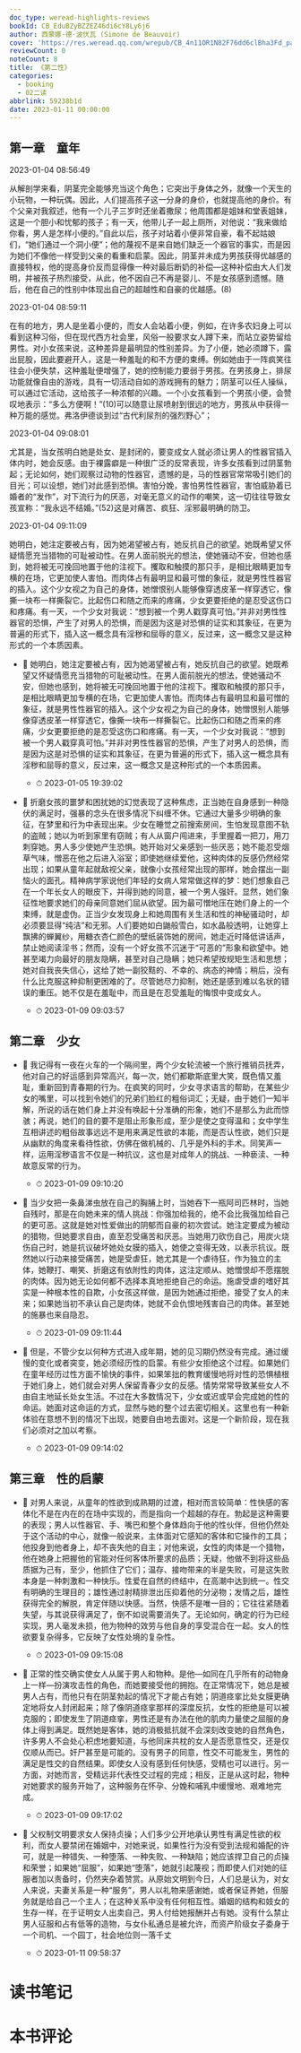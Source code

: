 ```yaml
---
doc_type: weread-highlights-reviews
bookId: CB_EduBZyBZZEZ46di6cY8Ly6j6
author: 西蒙娜·德·波伏瓦 (Simone de Beauvoir)
cover: 'https://res.weread.qq.com/wrepub/CB_4n11OR1N82F76dd6clBha3Fd_parsecover'
reviewCount: 0
noteCount: 8
title: 《第二性》
categories:
  - booking
  - 02二读
abbrlink: 59238b1d
date: 2023-01-11 00:00:00
---
```


## 第一章　童年

2023-01-04 08:56:49

从解剖学来看，阴茎完全能够充当这个角色；它突出于身体之外，就像一个天生的小玩物，一种玩偶。因此，人们提高孩子这一分身的身价，也就提高他的身价。有个父亲对我叙述，他有一个儿子三岁时还坐着撒尿；他周围都是姐妹和堂表姐妹，这是一个胆小和忧郁的孩子；有一天，他带儿子一起上厕所，对他说：“我来做给你看，男人是怎样小便的。”自此以后，孩子对站着小便非常自豪，看不起姑娘们，“她们通过一个洞小便”；他的蔑视不是来自她们缺乏一个器官的事实，而是因为她们不像他一样受到父亲的看重和启蒙。因此，阴茎并未成为男孩获得优越感的直接特权，他的提高身价反而显得像一种对最后断奶的补偿—这种补偿由大人们发明，并被孩子热烈接受，从此，他不因自己不再是婴儿、不是女孩感到遗憾。随后，他在自己的性别中体现出自己的超越性和自豪的优越感。(8)

2023-01-04 08:59:11

在有的地方，男人是坐着小便的，而女人会站着小便，例如，在许多农妇身上可以看到这种习俗，但在现代西方社会里，风俗一般要求女人蹲下来，而站立姿势留给男性。对小女孩来说，这种差异是最明显的性别差异。为了小便，她必须蹲下，露出屁股，因此要避开人，这是一种羞耻的和不方便的束缚。例如她由于一阵疯笑往往会小便失禁，这种羞耻便增强了，她的控制能力要弱于男孩。在男孩身上，排尿功能就像自由的游戏，具有一切活动自如的游戏拥有的魅力；阴茎可以任人操纵，可以通过它活动，这给孩子一种浓郁的兴趣。一个小女孩看到一个男孩小便，会赞叹地表示：“多么方便啊！”(10)可以随意让尿喷射到很远的地方，男孩从中获得一种万能的感觉。弗洛伊德谈到过“古代利尿剂的强烈野心”；

2023-01-04 09:08:01

尤其是，当女孩明白她是处女、是封闭的，要变成女人就必须让男人的性器官插入体内时，她会反感。由于裸露癖是一种很广泛的反常表现，许多女孩看到过阴茎勃起；无论如何，她们观察过动物的性器官，遗憾的是，马的性器官常常吸引她们的目光；可以设想，她们对此感到恐惧。害怕分娩，害怕男性性器官，害怕威胁着已婚者的“发作”，对下流行为的厌恶，对毫无意义的动作的嘲笑，这一切往往导致女孩宣称：“我永远不结婚。”(52)这是对痛苦、疯狂、淫邪最明确的防卫。

2023-01-04 09:11:09

她明白，她注定要被占有，因为她渴望被占有，她反抗自己的欲望。她既希望又怀疑情愿充当猎物的可耻被动性。在男人面前脱光的想法，使她骚动不安，但她也感到，她将被无可挽回地置于他的注视下。攫取和触摸的那只手，是相比眼睛更加专横的在场，它更加使人害怕。而肉体占有最明显和最可憎的象征，就是男性性器官的插入。这个少女视之为自己的身体，她憎恨别人能够像穿透皮革一样穿透它，像撕一块布一样撕裂它。比起伤口和随之而来的疼痛，少女更要拒绝的是忍受这伤口和疼痛。有一天，一个少女对我说：“想到被一个男人戳穿真可怕。”并非对男性性器官的恐惧，产生了对男人的恐惧，而是因为这是对恐惧的证实和其象征，在更为普遍的形式下，插入这一概念具有淫秽和屈辱的意义，反过来，这一概念又是这种形式的一个本质因素。




- 📌 她明白，她注定要被占有，因为她渴望被占有，她反抗自己的欲望。她既希望又怀疑情愿充当猎物的可耻被动性。在男人面前脱光的想法，使她骚动不安，但她也感到，她将被无可挽回地置于他的注视下。攫取和触摸的那只手，是相比眼睛更加专横的在场，它更加使人害怕。而肉体占有最明显和最可憎的象征，就是男性性器官的插入。这个少女视之为自己的身体，她憎恨别人能够像穿透皮革一样穿透它，像撕一块布一样撕裂它。比起伤口和随之而来的疼痛，少女更要拒绝的是忍受这伤口和疼痛。有一天，一个少女对我说：“想到被一个男人戳穿真可怕。”并非对男性性器官的恐惧，产生了对男人的恐惧，而是因为这是对恐惧的证实和其象征，在更为普遍的形式下，插入这一概念具有淫秽和屈辱的意义，反过来，这一概念又是这种形式的一个本质因素。 
    - ⏱ 2023-01-05 19:39:02 

- 📌 折磨女孩的噩梦和困扰她的幻觉表现了这种焦虑，正当她在自身感到一种隐伏的满足时，强暴的念头在很多情况下纠缠不休。它通过大量多少明确的象征，在梦里和行为中表现出来。少女在睡觉之前搜索房间，生怕发现意图不轨的盗贼；她以为听到家里有窃贼；有人从窗户闯进来，手里握着一把刀，用刀刺穿她。男人多少使她产生恐惧。她开始对父亲感到一些厌恶；她不能忍受烟草气味，憎恶在他之后进入浴室；即使她继续爱他，这种肉体的反感仍然经常出现；如果从童年起就敌视父亲，就像小女孩经常出现的那样，她会摆出一副恼火的面孔。精神病学家说他们年轻的女病人常常做这样的梦：她们想象自己在一个年长女人的眼皮下，并得到她的同意，被一个男人强奸。显然，她们象征性地要求她们的母亲同意她们屈从欲望。因为最可憎地压在她们身上的一个束缚，就是虚伪。正当少女发现身上和她周围有关生活和性的神秘骚动时，却必须要显得“纯洁”和无邪。人们要她如白鼬般雪白，如水晶般透明，让她穿上飘拂的蝉翼纱，用糖衣杏仁颜色的壁纸装饰她的房间，她走近时降低讲话声，禁止她阅读淫书；然而，没有一个好女孩不沉迷于“可恶的”形象和欲望中。她甚至竭力向最好的朋友隐瞒，甚至对自己隐瞒；她只希望按规矩生活和思想；她对自我丧失信心，这给了她一副狡黠的、不幸的、病态的神情；稍后，没有什么比克服这种抑制更困难的了。尽管她尽力抑制，她还是感到难以名状的错误的重压。她不仅是在羞耻中，而且是在忍受羞耻的悔恨中变成女人。 
    - ⏱ 2023-01-09 09:03:57 
## 第二章　少女


- 📌 我记得有一夜在火车的一个隔间里，两个少女轮流被一个旅行推销员抚弄，他对自己的好运感到异常高兴，每一次，她们都歇斯底里大笑，既色情又羞耻，重新回到青春期的行为。在疯笑的同时，少女寻求语言的帮助，在某些少女的嘴里，可以找到令她们的兄弟们脸红的粗俗词汇；无疑，由于她们一知半解，所说的话在她们身上并没有唤起十分准确的形象，她们不是那么为此而惊骇；再说，她们的目的要不是阻止形象形成，至少是使之变得温和；女中学生互相讲述的粗俗故事远远不是用来满足性欲的本能，而是否认性欲，她们只是从幽默的角度来看待性欲，仿佛在做机械的、几乎是外科的手术。同笑声一样，运用淫秽语言不仅是一种抗议，这也是对成年人的挑战、一种亵渎、一种故意反常的行为。 
    - ⏱ 2023-01-09 09:10:20 

- 📌 当少女把一条鼻涕虫放在自己的胸脯上时，当她吞下一瓶阿司匹林时，当她自残时，那是在向她未来的情人挑战：你强加给我的，绝不会比我强加给自己的更可恶。这就是她对性爱做出的阴郁而自豪的初次尝试。她注定要成为被动的猎物，但她要求自由，直至忍受痛苦和厌恶。当她用刀砍伤自己，用炭火烧伤自己时，她是抗议破坏她处女膜的插入，她使之变得无效，以表示抗议。既然她以行动来接受痛苦，她是受虐狂，她尤其是一个虐待狂，作为独立的主体，她鞭打、嘲笑、折磨这有依附性的肉体，这注定顺从、她憎恨却不愿摆脱的肉体。因为她无论如何都不选择本真地拒绝自己的命运。施虐受虐的嗜好其实是一种根本性的自欺，小女孩这样做，是因为她通过拒绝，接受了女人的未来；如果她当初不承认自己是肉体，她就不会仇恨地残害自己的肉体。甚至她的施暴也来自隐忍。 
    - ⏱ 2023-01-09 09:11:44 

- 📌 但是，不管少女以何种方式进入成年期，她的见习期仍然没有完成。通过缓慢的变化或者突变，她必须经历性的启蒙。有些少女拒绝这个过程。如果她们在童年经历过性方面不愉快的事件，如果笨拙的教育缓慢地将对性的恐惧植根于她们身上，她们就会对男人保留青春少女的反感。情势常常导致某些女人不由自主地延长处女生活。不过在大多数情况下，少女或迟或早会完成她的性的命运。她面对这命运的方式，显然与她的整个过去密切相关。这里也有一种新体验在意想不到的情况下出现，她要自由地去面对。这是一个新阶段，现在我们必须对之加以考察。 
    - ⏱ 2023-01-09 09:14:02 
## 第三章　性的启蒙


- 📌 对男人来说，从童年的性欲到成熟期的过渡，相对而言较简单：性快感的客体化不是在内在的在场中实现的，而是指向一个超越的存在。勃起是这种需要的表现；男人以性器官、手、嘴巴和整个身体趋向于他的性伙伴，但他仍然处于这个活动的中心，就像一般说来，主体面对它感知的客体和它操作的工具；他投身到他者身上，却不丧失他的自主；对他来说，女性的肉体是一个猎物，他在她身上把握他的官能对任何客体所要求的品质；无疑，他做不到将这些品质据为己有，至少，他抓住了它们；温存、接吻带来的半是失败，可是这失败本身是一种刺激和一种快乐。性爱在自然的终结中，在高潮中达到统一。性交有明确的生理目的；雄性通过射精排泄出压抑着他的分泌物；发情之后，雄性获得完全的解脱，肯定伴随以快感。当然，快感不是唯一目的；它往往紧随着失望，与其说获得满足了，倒不如说需要消失了。无论如何，确定的行为已经实现，男人毫发未损，他为物种的效劳与他自身的享受混合在一起。女人的性欲要复杂得多，它反映了女性处境的复杂性。 
    - ⏱ 2023-01-09 09:15:08 

- 📌 正常的性交确实使女人从属于男人和物种。是他—如同在几乎所有的动物身上一样—扮演攻击性的角色，而她要接受他的拥抱。在正常情况下，她总是被男人占有，而他只有在阴茎勃起的情况下才能占有她；阴道痉挛比处女膜更确定地将女人封闭起来；除了像阴道痉挛那样的深度反抗，女性的拒绝是可以被克服的；即使发生了阴道痉挛，男性还是有办法在他的肌肉力量使之屈服的身体上得到满足。既然她是客体，她的消极抵抗就不会深刻改变她的自然角色，许多男人不会处心积虑地要知道，与他同床共枕的女人是否愿意性交，还是仅仅顺从而已。奸尸甚至是可能的。没有男子的同意，性交不可能发生，男性的满足是性交的自然结果。即使女人没有感到任何快感，受精也可以进行。另一方面，对她而言，受精远非代表性交过程的完成；相反，正是从这时起，物种对她要求的服务开始了，这种服务在怀孕、分娩和哺乳中缓慢地、艰难地完成。 
    - ⏱ 2023-01-09 09:17:02 

- 📌 父权制文明要求女人保持贞操；人们多少公开地承认男性有满足性欲的权利，而女人要禁闭在婚姻中，对她来说，如果性行为没有受到法规和婚配的许可，就是一种错失、一种堕落、一种失败、一种缺陷；她应该捍卫自己的贞操和荣誉；如果她“屈服”，如果她“堕落”，她就引起蔑视；而即使人们对她的征服者加以责备时，仍然夹杂着赞赏。从原始文明到今日，人们总是认为，对女人来说，夫妻关系是一种“服务”，男人以礼物来感谢她，或者保证养她，但服务就是给自己一个主人；在这种关系中没有任何相互性。婚姻的结构和妓女的生存一样，在于证明女人出卖自己，男人付给她报酬并占有她。没有什么禁止男人征服和占有低等的造物，与女仆私通总是被允许，而资产阶级女子委身于一个司机、一个园丁，社会地位则一落千丈 
    - ⏱ 2023-01-11 09:58:37 

# 读书笔记


# 本书评论
